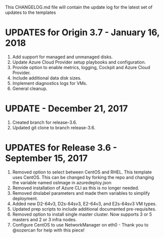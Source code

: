This CHANGELOG.md file will contain the update log for the latest set of updates to the templates

# UPDATES for Origin 3.7 - January 16, 2018

1.  Add support for managed and unmanaged disks.
2.  Update Azure Cloud Provider setup playbooks and configuration.
3.  Provide option to enable metrics, logging, Cockpit and Azure Cloud Provider.
4.  Include additional data disk sizes.
5.  Implement diagnostics logs for VMs.
6.  General cleanup.


# UPDATE - December 21, 2017

1.  Created branch for release-3.6.
2.  Updated git clone to branch release-3.6.


# UPDATES for Release 3.6 - September 15, 2017

1.  Removed option to select between CentOS and RHEL.  This template uses CentOS.  This can be changed by forking the repo and changing the variable named osImage in azuredeploy.json
2.  Removed installation of Azure CLI as this is no longer needed.
3.  Removed dnslabel parameters and made them variables to simplify deployment.
4.  Added new D2-64v3, D2s-64sv3, E2-64v3, and E2s-64sv3 VM types.
5.  Updated prep scripts to include additional documented pre-requisites.
6.  Removed option to install single master cluster.  Now supports 3 or 5 masters and 2 or 3 infra nodes.
7.  Configure CentOS to use NetworkManager on eth0 - Thank you to @sozercan for help with this piece!

